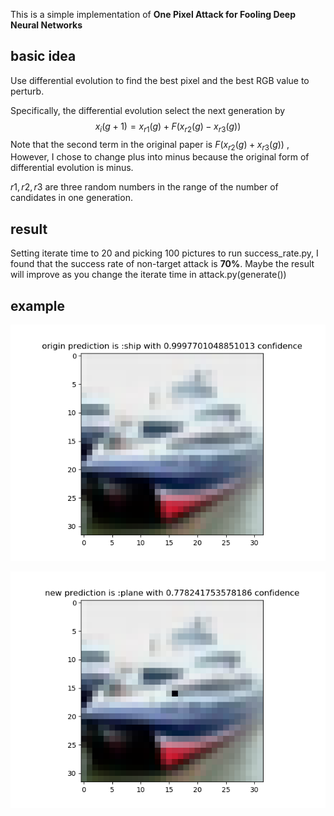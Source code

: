 This is a simple implementation of **One Pixel Attack for Fooling Deep Neural Networks**

## basic idea

Use differential evolution to find the best pixel and the best RGB value to perturb.

Specifically, the differential evolution select the next generation by
$$
x_i(g+1) = x_{r1}(g)+F(x_{r2}(g)-x_{r3}(g))
$$
Note that the second term in the original paper is $F(x_{r2}(g)+x_{r3}(g))$ , However, I chose to change plus into minus because the original form of differential evolution is minus.

$r1,r2,r3$ are three random numbers in the range of the number of candidates in one generation.

## result

Setting iterate time to 20 and picking 100 pictures to run success_rate.py, I found that the success rate of non-target attack is **70%**. Maybe the result will improve as you change the iterate time in attack.py(generate())

## example

![avatar](./origin.png)

![avatar](./new.png)
